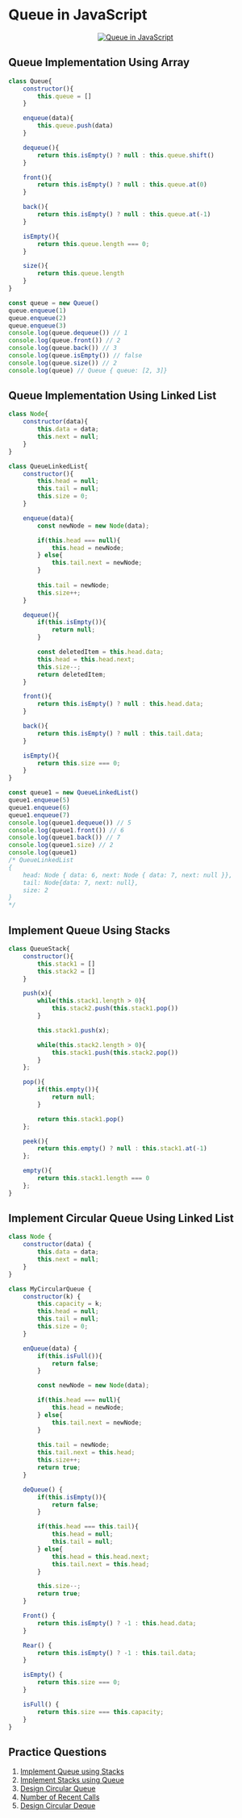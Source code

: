 # Queue in JavaScript

<p align="center">
  <a href="https://youtu.be/Pq_D3wiN4k8">
  <img src="https://img.youtube.com/vi/Pq_D3wiN4k8/0.jpg" alt="Queue in JavaScript" />
  </a>
</p>

## Queue Implementation Using Array

```javascript
class Queue{
    constructor(){
        this.queue = []
    }

    enqueue(data){
        this.queue.push(data)
    }

    dequeue(){
        return this.isEmpty() ? null : this.queue.shift()
    }

    front(){
        return this.isEmpty() ? null : this.queue.at(0)
    }

    back(){
        return this.isEmpty() ? null : this.queue.at(-1)
    }

    isEmpty(){
        return this.queue.length === 0;
    }

    size(){
        return this.queue.length
    }
}

const queue = new Queue()
queue.enqueue(1)
queue.enqueue(2)
queue.enqueue(3)
console.log(queue.dequeue()) // 1
console.log(queue.front()) // 2
console.log(queue.back()) // 3
console.log(queue.isEmpty()) // false
console.log(queue.size()) // 2
console.log(queue) // Queue { queue: [2, 3]}
```


## Queue Implementation Using Linked List

```javascript
class Node{
    constructor(data){
        this.data = data;
        this.next = null;
    }
}

class QueueLinkedList{
    constructor(){
        this.head = null;
        this.tail = null;
        this.size = 0;
    }

    enqueue(data){
        const newNode = new Node(data);

        if(this.head === null){
            this.head = newNode;
        } else{
            this.tail.next = newNode;
        }
        
        this.tail = newNode;
        this.size++;
    }

    dequeue(){
        if(this.isEmpty()){
            return null;
        }

        const deletedItem = this.head.data;
        this.head = this.head.next;
        this.size--;
        return deletedItem;
    }

    front(){
        return this.isEmpty() ? null : this.head.data;
    }

    back(){
        return this.isEmpty() ? null : this.tail.data;
    }

    isEmpty(){
        return this.size === 0;
    }
}

const queue1 = new QueueLinkedList()
queue1.enqueue(5)
queue1.enqueue(6)
queue1.enqueue(7)
console.log(queue1.dequeue()) // 5
console.log(queue1.front()) // 6
console.log(queue1.back()) // 7
console.log(queue1.size) // 2
console.log(queue1) 
/* QueueLinkedList 
{ 
    head: Node { data: 6, next: Node { data: 7, next: null }}, 
    tail: Node{data: 7, next: null}, 
    size: 2
}
*/
```

## Implement Queue Using Stacks

```javascript
class QueueStack{
    constructor(){
        this.stack1 = []
        this.stack2 = []
    }

    push(x){
        while(this.stack1.length > 0){
            this.stack2.push(this.stack1.pop())
        }

        this.stack1.push(x);

        while(this.stack2.length > 0){
            this.stack1.push(this.stack2.pop())
        }
    };

    pop(){
        if(this.empty()){
            return null;
        }

        return this.stack1.pop()
    };

    peek(){
        return this.empty() ? null : this.stack1.at(-1)
    };

    empty(){
        return this.stack1.length === 0
    };
}
```

## Implement Circular Queue Using Linked List

```javascript
class Node {
    constructor(data) {
        this.data = data;
        this.next = null;
    }
}

class MyCircularQueue {
    constructor(k) {
        this.capacity = k;
        this.head = null;
        this.tail = null;
        this.size = 0;
    }

    enQueue(data) {
        if(this.isFull()){
            return false;
        }

        const newNode = new Node(data);

        if(this.head === null){
            this.head = newNode;
        } else{
            this.tail.next = newNode;
        }
        
        this.tail = newNode;
        this.tail.next = this.head;
        this.size++;
        return true;
    }

    deQueue() {
        if(this.isEmpty()){
            return false;
        }

        if(this.head === this.tail){
            this.head = null;
            this.tail = null;
        } else{
            this.head = this.head.next;
            this.tail.next = this.head;
        }

        this.size--;
        return true;
    }

    Front() {
        return this.isEmpty() ? -1 : this.head.data;
    }

    Rear() {
        return this.isEmpty() ? -1 : this.tail.data;
    }

    isEmpty() {
        return this.size === 0;
    }

    isFull() {
        return this.size === this.capacity;
    }
}
```

## Practice Questions

1. [Implement Queue using Stacks](https://leetcode.com/problems/implement-queue-using-stacks/)
2. [Implement Stacks using Queue](https://leetcode.com/problems/implement-stack-using-queues/)
3. [Design Circular Queue](https://leetcode.com/problems/design-circular-queue/)
4. [Number of Recent Calls](https://leetcode.com/problems/number-of-recent-calls/)
5. [Design Circular Deque](https://leetcode.com/problems/design-circular-deque/)